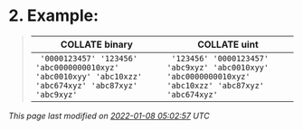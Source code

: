 # 2\. Example:



> | COLLATE binary | COLLATE uint |
> | --- | --- |
> | ```  '0000123457' '123456' 'abc0000000010xyz' 'abc0010xyy' 'abc10xzz' 'abc674xyz' 'abc87xyz' 'abc9xyz' ``` | ```  '123456' '0000123457' 'abc9xyz' 'abc0010xyy' 'abc0000000010xyz' 'abc10xzz' 'abc87xyz' 'abc674xyz' ``` |


*This page last modified on [2022\-01\-08 05:02:57](https://sqlite.org/docsrc/honeypot) UTC* 


